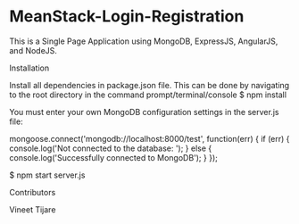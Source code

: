 # MeanStack-Login-Registration
This is a Single Page Application using MongoDB, ExpressJS, AngularJS, and NodeJS.


Installation


Install all dependencies in package.json file. This can be done by navigating to the root directory in the command prompt/terminal/console
$ npm install


You must enter your own MongoDB configuration settings in the server.js file:

mongoose.connect('mongodb://localhost:8000/test', function(err) {
    if (err) {
        console.log('Not connected to the database: ');
    } else {
        console.log('Successfully connected to MongoDB');
    }
});

$ npm start server.js

Contributors


Vineet Tijare
